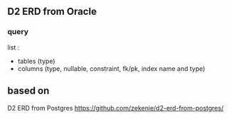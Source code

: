 ## D2 ERD from Oracle

### query
list :
 - tables (type)
 - columns (type, nullable, constraint, fk/pk, index name and type)
   


## based on
D2 ERD from Postgres
https://github.com/zekenie/d2-erd-from-postgres/

